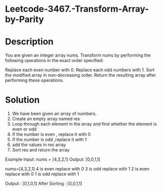 # Leetcode-3467.-Transform-Array-by-Parity

# Description
You are given an integer array nums. Transform nums by performing the following operations in the exact order specified:

Replace each even number with 0.
Replace each odd numbers with 1.
Sort the modified array in non-decreasing order.
Return the resulting array after performing these operations.
# Solution

1. We have been given an array of numbers.
2. Create an empty array named res
3. Loop through each element in the array and find whether the element is even or odd
4. If the number is even , replace it with 0
5. If the number is odd ,replace it with 1
6. add the values in res array
7. Sort res and return the array

Example
Input: nums = [4,3,2,1]
Output: [0,0,1,1]

nums=[4,3,2,1]
4 is even replace with 0
3 is odd replace with 1
2 is even replace with 0
1 is odd replace with 1

Output : [0,1,0,1]
After Sorting : [0,0,1,1]

